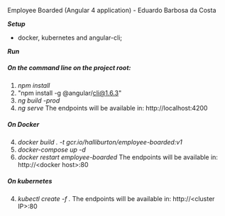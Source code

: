 Employee Boarded (Angular 4 application) - Eduardo Barbosa da Costa

***Setup***
* docker, kubernetes and angular-cli;

***Run***
#####  On the command line on the project root:

1. *npm install*
2. "npm install -g @angular/cli@1.6.3"
3. *ng build -prod*
4. *ng serve*
The endpoints will be available in: http://localhost:4200

##### On Docker
4. *docker build . -t gcr.io/halliburton/employee-boarded:v1*
5. *docker-compose up -d*
6. *docker restart employee-boarded*
The endpoints will be available in: http://&lt;docker host&gt;:80

##### On kubernetes
4. *kubectl create -f .*
The endpoints will be available in: http://&lt;cluster IP&gt;:80
